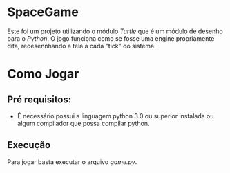# **SpaceGame**
Este foi um projeto utilizando o módulo *Turtle* que é um módulo de desenho para o *Python*.
O jogo funciona como se fosse uma engine propriamente dita, redesennhando a tela a cada "tick" do sistema.

# Como Jogar
## Pré requisitos:
* É necessário possui a linguagem python 3.0 ou superior instalada ou algum compilador que possa compilar python.
## Execução
Para jogar basta executar o arquivo *game.py*.
